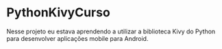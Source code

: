 # PythonKivyCurso
Nesse projeto eu estava aprendendo a utilizar a biblioteca Kivy do Python para desenvolver aplicações mobile para Android.
